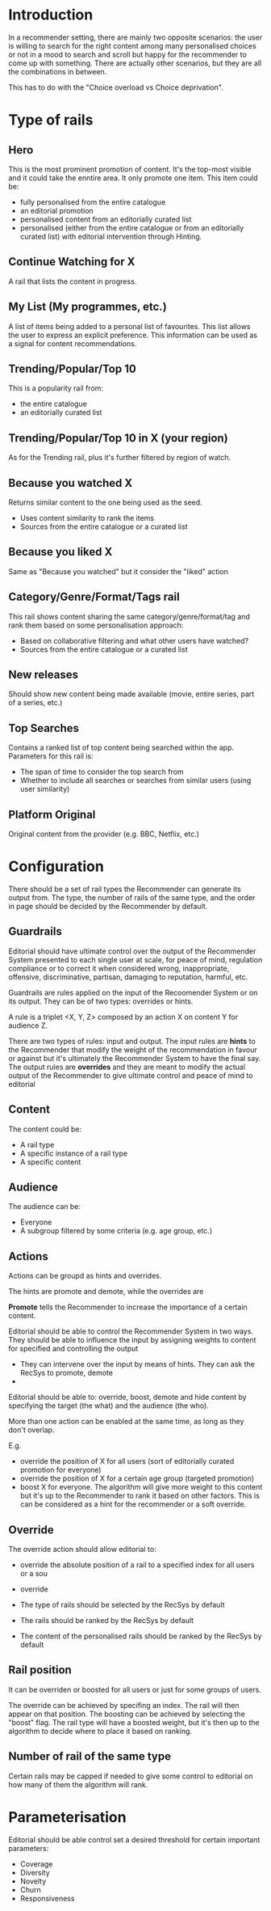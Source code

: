 # Introduction

In a recommender setting, there are mainly two opposite scenarios: the user is willing to search for the right content among many personalised choices or not in a mood to search and scroll but happy for the recommender to come up with something. There are actually other scenarios, but they are all the combinations in between.

This has to do with the "Choice overload vs Choice deprivation".

# Type of rails

## Hero

This is the most prominent promotion of content. It's the top-most visible and it could take the enntire area. It only promote one item.
This item could be:

- fully personalised from the entire catalogue
- an editorial promotion
- personalised content from an editorially curated list
- personalised (either from the entire catalogue or from an editorially curated list) with editorial intervention through Hinting.

## Continue Watching for X

A rail that lists the content in progress.

## My List (My programmes, etc.)

A list of items being added to a personal list of favourites. This list allows the user to express an explicit preference. This information can be used as a signal for content recommendations.

## Trending/Popular/Top 10

This is a popularity rail from:

- the entire catalogue
- an editorially curated list

## Trending/Popular/Top 10 in X (your region)

As for the Trending rail, plus it's further filtered by region of watch.

## Because you watched X

Returns similar content to the one being used as the seed.

- Uses content similarity to rank the items
- Sources from the entire catalogue or a curated list

## Because you liked X

Same as "Because you watched" but it consider the "liked" action

## Category/Genre/Format/Tags rail

This rail shows content sharing the same category/genre/format/tag and rank them based on some personalisation approach:

- Based on collaborative filtering and what other users have watched?
- Sources from the entire catalogue or a curated list

## New releases

Should show new content being made available (movie, entire series, part of a series, etc.)

## Top Searches

Contains a ranked list of top content being searched within the app. Parameters for this rail is:

- The span of time to consider the top search from
- Whether to include all searches or searches from similar users (using user similarity)

## Platform Original

Original content from the provider (e.g. BBC, Netflix, etc.)

# Configuration

There should be a set of rail types the Recommender can generate its output from. The type, the number of rails of the same type, and the order in page should be decided by the Recommender by default.

## Guardrails

Editorial should have ultimate control over the output of the Recommender System presented to each single user at scale, for peace of mind, regulation compliance or to correct it when considered wrong, inappropriate, offensive, discriminative, partisan, damaging to reputation, harmful, etc.

Guardrails are rules applied on the input of the Recoomender System or on its output. They can be of two types: overrides or hints.

A rule is a triplet <X, Y, Z> composed by an action X on content Y for audience Z.

There are two types of rules: input and output. The input rules are **hints** to the Recommender that modify the weight of the recommendation in favour or against but it's ultimately the Recommender System to have the final say. The output rules are **overrides** and they are meant to modify the actual output of the Recommender to give ultimate control and peace of mind to editorial

## Content

The content could be:
- A rail type
- A specific instance of a rail type
- A specific content

## Audience

The audience can be:
- Everyone
- A subgroup filtered by some criteria (e.g. age group, etc.)

## Actions

Actions can be groupd as hints and overrides.

The hints are promote and demote, while the overrides are

**Promote** tells the Recommender to increase the importance of a certain content.

Editorial should be able to control the Recommender System in two ways. They should be able to influence the input by assigning weights to content for specified  and controlling the output
- They can intervene over the input by means of hints. They can ask the RecSys to promote, demote
-



Editorial should be able to: override, boost, demote and hide content by specifying the target (the what) and the audience (the who).

More than one action can be enabled at the same time, as long as they don't overlap.

E.g.
- override the position of X for all users (sort of editorially curated promotion for everyone)
- override the position of X for a certain age group (targeted promotion)
- boost X for everyone. The algorithm will give more weight to this content but it's up to the Recommender to rank it based on other factors. This is can be considered as a hint for the recommender or a soft override.

## Override

The override action should allow editorial to:
- override the absolute position of a rail to a specified index for all users or a sou
- override

- The type of rails should be selected by the RecSys by default
- The rails should be ranked by the RecSys by default
- The content of the personalised rails should be ranked by the RecSys by default

## Rail position

It can be overriden or boosted for all users or just for some groups of users.

The override can be achieved by specifing an index. The rail will then appear on that position.
The boosting can be achieved by selecting the "boost" flag. The rail type will have a boosted weight, but it's then up to the algorithm to decide where to place it based on ranking.

## Number of rail of the same type

Certain rails may be capped if needed to give some control to editorial on how many of them the algorithm will rank.

# Parameterisation

Editorial should be able control set a desired threshold for certain important parameters:

- Coverage
- Diversity
- Novelty
- Churn
- Responsiveness

